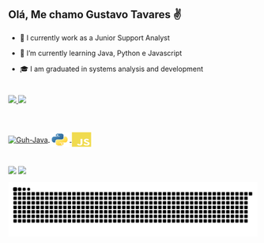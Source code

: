 ## Olá, Me chamo Gustavo Tavares ✌️

- 🔭 I currently work as a Junior Support Analyst
- 🌱 I’m currently learning Java, Python e Javascript
- 🎓 I am graduated in systems analysis and development

  #

<div>
  <a href="https://github.com/guhtavares">
  <img height="180em" src="https://github-readme-stats.vercel.app/api?username=guhtavares&show_icons=true&theme=dark&include_all_commits=true&count_private=true"/>
  <img height="180em" src="https://github-readme-stats.vercel.app/api/top-langs/?username=guhtavares&layout=compact&langs_count=7&theme=dark"/>
</div>
  
  #
  
  <div style="display: inline_block"><br>
  <img align="center" alt="Guh-Java" height="30" width="40" src="https://icongr.am/devicon/java-original-wordmark.svg?size=120&color=currentColor">
  <img align="center" alt="Guh-Python" height="30" width="40" src="https://raw.githubusercontent.com/devicons/devicon/master/icons/python/python-original.svg">
  <img align="center" alt="Guh-Js" height="30" width="40" src="https://raw.githubusercontent.com/devicons/devicon/master/icons/javascript/javascript-plain.svg">
  
</div>

  #

<div> 
  <a href = "mailto:gustavo.tavares2801@gmail.com"><img src="https://img.shields.io/badge/-Gmail-%23333?style=for-the-badge&logo=gmail&logoColor=white" target="_blank"></a>
  <a href="https://www.linkedin.com/in/gustavo-tavares-de-oliveira-santos-3b9a99170" target="_blank"><img src="https://img.shields.io/badge/-LinkedIn-%230077B5?style=for-the-badge&logo=linkedin&logoColor=white" target="_blank"></a> 
 
![Snake animation](https://github.com/guhtavares/guhtavares/blob/output/github-contribution-grid-snake.svg)
  
 <div>
